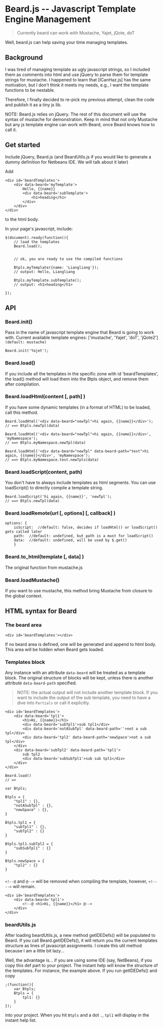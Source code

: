 # Beard.js -- Javascript Template Engine Management

> Currently beard can work with Mustache, Yajet, jQote, doT

Well, beard.js can help saving your time managing templates.

## Background

I was tired of managing template as ugly javascript strings, so I included them as comments into html and use jQuery to parse them for template strings for mustache. I happened to learn that [ICanHaz.js] has the same motivation, but I don't think it meets my needs, e.g., I want the template functions to be nestable.

Therefore, I finally decided to re-pick my previous attempt, clean the code and publish it as a tiny js lib.

NOTE: Beard.js relies on jQuery. The rest of this document will use the syntax of mustache for demonstration. Keep in mind that not only Mustache but any js template engine can work with Beard, once Beard knows how to call it.

## Get started

Include jQuery, Beard.js (and BeardUtils.js if you would like to generate a dummy definition for Netbeans IDE. We will talk about it later)

Add 


	<div id='beardTemplates'>
		<div data-beard='myTemplate'>
			Hello, {{name}}
			<div data-beard='subTemplate'>
				<h1>heading</h1>
			</div>
		</div>
	</div>
	
to the html body.

In your page's javascript, include:

	$(document).ready(function(){
		// load the templates
		Beard.load();

		
		// ok, you are ready to use the compiled functions
		
		Btpls.myTemplate({name: 'Liangliang'});
		// output: Hello, Liangliang
		
		Btpls.myTemplate.subTemplate();
		// output: <h1>heading</h1>
		
	});

## API

### Beard.init()

Pass in the name of javascript template engine that Beard is going to work with.
Current available template engines:
['mustache', 'Yajet', 'doT', 'jQote2'] `(default: mustache)`

    Beard.init('Yajet');


### Beard.load()

If you include all the templates in the specific zone with id 'beardTemplates', the load() method will load them into the Btpls object, and remove them after compilation.

### Beard.loadHtml(content [, path] )

If you have some dynamic templates (in a format of HTML) to be loaded, call this method.

	Beard.loadHtml('<div data-beard="newTpl">hi again, {{name}}</div>');
	// ==> Btpls.newTpl(data)
	
	Beard.loadHtml('<div data-beard="newTpl">hi again, {{name}}</div>', 'myNamespace');
	// ==> Btpls.myNamespace.newTpl(data)
	
	Beard.loadHtml('<div data-beard="newTpl" data-beard-path="test">hi again, {{name}}</div>', 'myNamespace');
	// ==> Btpls.myNamespace.test.newTpls(data)

### Beard.loadScript(content, path)

You don't have to always include templates as html segments. You can use loadScript() to directly compile a template string.

	Beard.loadScript('hi again, {{name}}', 'newTpl');
	// ==> Btpls.newTpl(data)

### Beard.loadRemote(url [, options] [, callback] )

	options: { 
		isScript:  //default: false, decides if loadHtml() or loadScript() gets called later
		path:  //default: undefined, but path is a must for loadScript()
		data:  //default: undefined, will be used by $.get()
		}

### Beard.to_html(template [, data] )

The original function from mustache.js

### Beard.loadMustache()

If you want to use mustache, this method bring Mustache from closure to the global context.


## HTML syntax for Beard

### The beard area

	<div id='beardTemplates'></div>

If no beard area is defined, one will be generated and append to html body.
This area will be hidden when Beard gets loaded.

### Templates block

Any instance with an attribute `data-beard` will be treated as a template block.
The original structure of blocks will be kept, unless there is another attribute `data-beard-path` specified.

> NOTE: the actual output will not include another template block. If you want to include the output of the sub template, you need to have a dive into `Partials` or call it explicitly.

	<div id='beardTemplates'>
		<div data-beard='tpl1'>
			<h1>Hi, {{name}}</h1>
			<div data-beard='subTpl1'>sub tpl1</div>
			<div data-beard='notASubTpl' data-beard-path=''>not a sub tpl</div>
			<div data-beard='tpl2' data-beard-path='newSpace'>not a sub tpl</div>
		</div>
		<div data-beard='subTpl2' data-beard-path='tpl1'>
			sub tpl2
			<div data-beard='subSubTpl1'>sub sub tpl1</div>
		</div>
	</div>
	
	Beard.load()
	// => 
	
	var Btpls;
	
    Btpls = {
        "tpl1" : {},
        "notASubTpl" : {},
        "newSpace" : {},
    }
	
    Btpls.tpl1 = {
        "subTpl1" : {},
        "subTpl2" : {}
    }
	
    Btpls.tpl1.subTpl2 = {
        "subSubTpl1" : {}
    }
	
    Btpls.newSpace = {
        "tpl2" : {}
    }

### <!--@ `template body` @-->

`<!--@` and `@-->` will be removed when compiling the template, however, `<!--` `-->` will remain.

	<div id='beardTemplates'>
		<div data-beard='tpl1'>
			<!--@ <h1>Hi, {{name}}</h1> @-->
		</div>
	</div>
	
### beardUtils.js

After loading beardUtils.js, a new method getIDEDefs() will be populated to Beard.
If you call Beard.getIDEDefs(), it will return you the current templates structure as lines of javascript assignments. I create this util method because I am a little bit lazy...

Well, the advantage is... if you are using some IDE (say, NetBeans), if you copy this def part to your project.
The instant help will know the structure of the templates. For instance, the example above. If you run getIDEDefs() and copy 

	;(function(){
		var Btpls;
		Btpls = {
			tpl1: {}
		}
	});
	
into your project. When you hit `Btpls` and a dot `.`, `tpl1` will display in the instant help list.




		
